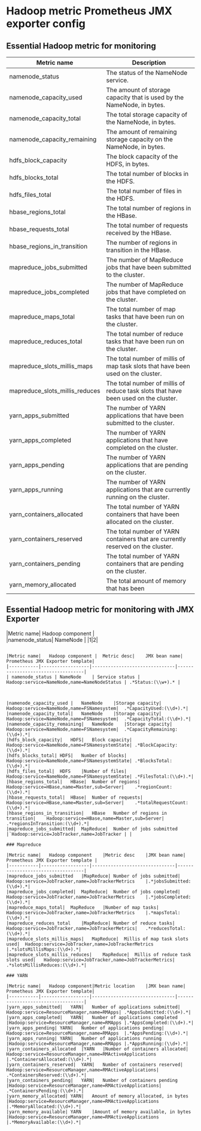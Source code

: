 # Hadoop metric Prometheus JMX exporter config


## Essential Hadoop metric for monitoring
|Metric name	|Description |
|-----------|------------------|
|namenode_status	|The status of the NameNode service.|
|namenode_capacity_used	|The amount of storage capacity that is used by the NameNode, in bytes.|
|namenode_capacity_total|	The total storage capacity of the NameNode, in bytes.|
|namenode_capacity_remaining|	The amount of remaining storage capacity on the NameNode, in bytes.|
|hdfs_block_capacity|	The block capacity of the HDFS, in bytes.|
|hdfs_blocks_total|	The total number of blocks in the HDFS.|
|hdfs_files_total	|The total number of files in the HDFS.|
|hbase_regions_total|	The total number of regions in the HBase.|
|hbase_requests_total	|The total number of requests received by the HBase.|
|hbase_regions_in_transition|	The number of regions in transition in the HBase.|
|mapreduce_jobs_submitted	|The number of MapReduce jobs that have been submitted to the cluster.|
|mapreduce_jobs_completed	|The number of MapReduce jobs that have completed on the cluster.|
|mapreduce_maps_total	|The total number of map tasks that have been run on the cluster.|
|mapreduce_reduces_total	|The total number of reduce tasks that have been run on the cluster.|
|mapreduce_slots_millis_maps	|The total number of millis of map task slots that have been used on the cluster.|
|mapreduce_slots_millis_reduces|	The total number of millis of reduce task slots that have been used on the cluster.|
|yarn_apps_submitted	|The number of YARN applications that have been submitted to the cluster.|
|yarn_apps_completed|	The number of YARN applications that have completed on the cluster.|
|yarn_apps_pending|	The number of YARN applications that are pending on the cluster.|
|yarn_apps_running	|The number of YARN applications that are currently running on the cluster.|
|yarn_containers_allocated|	The total number of YARN containers that have been allocated on the cluster.|
|yarn_containers_reserved	|The total number of YARN containers that are currently reserved on the cluster.|
|yarn_containers_pending|	The total number of YARN containers that are pending on the cluster.|
|yarn_memory_allocated	|The total amount of memory that has been|


## Essential Hadoop metric for monitoring with JMX Exporter
|Metric name|	Hadoop component |	
|namenode_status|	NameNode	|
|1|2|

```

|Metric name|	Hadoop component |	Metric desc|	JMX bean name|	Prometheus JMX Exporter template|
|-----------|------------------|-------------------------------|-----------------------------------|
| namenode_status |	NameNode	| Service status |	Hadoop:service=NameNode,name=NameNodeStatus	| .*Status:(\\w+).* |



|namenode_capacity_used |	NameNode	|Storage capacity|	Hadoop:service=NameNode,name=FSNamesystem|	.*CapacityUsed:(\\d+).*|
|namenode_capacity_total|	NameNode	|Storage capacity|	Hadoop:service=NameNode,name=FSNamesystem|	.*CapacityTotal:(\\d+).*|
|namenode_capacity_remaining|	NameNode	|Storage capacity|	Hadoop:service=NameNode,name=FSNamesystem|	.*CapacityRemaining:(\\d+).*|
|hdfs_block_capacity|	HDFS|	Block capacity|	Hadoop:service=NameNode,name=FSNamesystemState|	.*BlockCapacity:(\\d+).*|
|hdfs_blocks_total|	HDFS|	Number of blocks|	Hadoop:service=NameNode,name=FSNamesystemState|	.*BlocksTotal:(\\d+).*|
|hdfs_files_total|	HDFS	|Number of files|	Hadoop:service=NameNode,name=FSNamesystemState|	.*FilesTotal:(\\d+).*|
|hbase_regions_total|	HBase|	Number of regions|	Hadoop:service=HBase,name=Master,sub=Server|	.*regionCount:(\\d+).*|
|hbase_requests_total|	HBase|	Number of requests|	Hadoop:service=HBase,name=Master,sub=Server|	.*totalRequestCount:(\\d+).*|
|hbase_regions_in_transition|	HBase	Number of regions in transition|	Hadoop:service=HBase,name=Master,sub=Server|	.*regionsInTransition:(\\d+).*|
|mapreduce_jobs_submitted|	MapReduce|	Number of jobs submitted	|`Hadoop:service=JobTracker,name=JobTracker	| |

### Mapreduce

|Metric name|	Hadoop component	|Metric desc	|JMX bean name|	Prometheus JMX Exporter template |
|-----------|------------------|-------------------------------|-----------------------------------|
|mapreduce_jobs_submitted	|MapReduce|	Number of jobs submitted|	Hadoop:service=JobTracker,name=JobTrackerMetrics	|.*jobsSubmitted:(\\d+).*|
|mapreduce_jobs_completed|	MapReduce|	Number of jobs completed|	Hadoop:service=JobTracker,name=JobTrackerMetrics	|.*jobsCompleted:(\\d+).*|
|mapreduce_maps_total|	MapReduce	|Number of map tasks|	Hadoop:service=JobTracker,name=JobTrackerMetrics	|.*mapsTotal:(\\d+).*|
|mapreduce_reduces_total	|MapReduce|	Number of reduce tasks|	Hadoop:service=JobTracker,name=JobTrackerMetrics|	.*reducesTotal:(\\d+).*|
|mapreduce_slots_millis_maps|	MapReduce|	Millis of map task slots used|	Hadoop:service=JobTracker,name=JobTrackerMetrics	|.*slotsMillisMaps:(\\d+).*|
|mapreduce_slots_millis_reduces|	MapReduce|	Millis of reduce task slots used|	Hadoop:service=JobTracker,name=JobTrackerMetrics|	.*slotsMillisReduces:(\\d+).*|

### YARN

|Metric name|	Hadoop component|Metric location	|JMX bean name|	Prometheus JMX Exporter template|
|-----------|------------------|-------------------------------|-----------------------------------|
|yarn_apps_submitted|	YARN|	Number of applications submitted|	Hadoop:service=ResourceManager,name=RMApps|	.*AppsSubmitted:(\\d+).*|
|yarn_apps_completed|	YARN|	Number of applications completed	|Hadoop:service=ResourceManager,name=RMApps	|.*AppsCompleted:(\\d+).*|
|yarn_apps_pending|	YARN|	Number of applications pending|	Hadoop:service=ResourceManager,name=RMApps	|.*AppsPending:(\\d+).*|
|yarn_apps_running|	YARN|	Number of applications running	|Hadoop:service=ResourceManager,name=RMApps	|.*AppsRunning:(\\d+).*|
|yarn_containers_allocated	|YARN	|Number of containers allocated|	Hadoop:service=ResourceManager,name=RMActiveApplications	|.*ContainersAllocated:(\\d+).*|
|yarn_containers_reserved|	YARN|	Number of containers reserved|	Hadoop:service=ResourceManager,name=RMActiveApplications|	.*ContainersReserved:(\\d+).*|
|yarn_containers_pending|	YARN|	Number of containers pending	|Hadoop:service=ResourceManager,name=RMActiveApplications|	.*ContainersPending:(\\d+).*|
|yarn_memory_allocated|	YARN|	Amount of memory allocated, in bytes	|Hadoop:service=ResourceManager,name=RMActiveApplications	|.*MemoryAllocated:(\\d+).*|
|yarn_memory_available|	YARN	|Amount of memory available, in bytes	|Hadoop:service=ResourceManager,name=RMActiveApplications	|.*MemoryAvailable:(\\d+).*|

```
